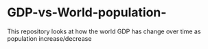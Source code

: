 # GDP-vs-World-population-
This repository looks at how the world GDP has change over time as population increase/decrease
